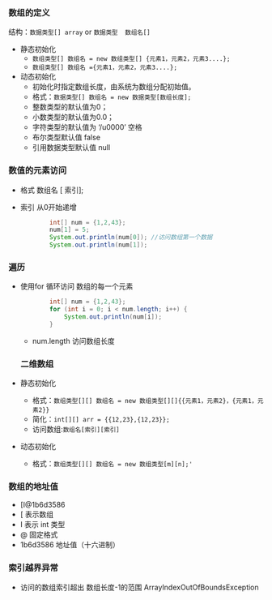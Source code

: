 ### 数组的定义

结构：`数据类型[] array`  or  `数据类型  数组名[]`

- 静态初始化
    - `数组类型[] 数组名 = new 数组类型[] {元素1，元素2，元素3....};`
    - ``数组类型[] 数组名 ={元素1，元素2，元素3....};``
- 动态初始化
    - 初始化时指定数组长度，由系统为数组分配初始值。
    - 格式：`数据类型[] 数组名 = new 数据类型[数组长度];`
    - 整数类型的默认值为0；
    - 小数类型的默认值为0.0；
    - 字符类型的默认值为 ‘/u0000’ 空格
    - 布尔类型默认值 false
    - 引用数据类型默认值 null


### 数值的元素访问

- 格式 数组名 [ 索引];

- 索引 从0开始递增

    ```java
    		int[] num = {1,2,43};
    		num[1] = 5;
    		System.out.println(num[0]); //访问数组第一个数据
    		System.out.println(num[1]);
    ```

### 遍历

- 使用for 循环访问 数组的每一个元素

    ```java
    		int[] num = {1,2,43};
    		for (int i = 0; i < num.length; i++) {
    			System.out.println(num[i]);
    		}
    ```

    - num.length 访问数组长度

    

    ### 二维数组

- 静态初始化
    - 格式：`数组类型[][] 数组名 = new 数组类型[][]{{元素1，元素2}，{元素1，元素2}}`
    - 简化：`int[][] arr = {{12,23},{12,23}};`
    - 访问数组:`数组名[索引][索引]`

- 动态初始化
    - 格式：`数组类型[][] 数组名 = new 数组类型[m][n];'`

### 数组的地址值

- [I@1b6d3586
- [  表示数组
- I 表示 int  类型
- @ 固定格式
- 1b6d3586 地址值（十六进制）

### 索引越界异常

- 访问的数组索引超出 数组长度-1的范围  ArrayIndexOutOfBoundsException